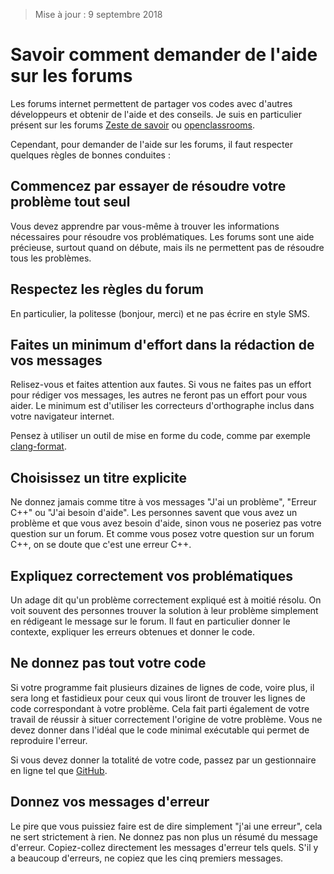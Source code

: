 
> Mise à jour : 9 septembre 2018

# Savoir comment demander de l'aide sur les forums

Les forums internet permettent de partager vos codes avec d'autres développeurs et obtenir de l'aide et des conseils. 
Je suis en particulier présent sur les forums [Zeste de savoir](https://zestedesavoir.com/forums/savoirs/programmation/) 
ou [openclassrooms](https://openclassrooms.com/forum/categorie/langage-c-1).

Cependant, pour demander de l'aide sur les forums, il faut respecter quelques règles de bonnes conduites :

## Commencez par essayer de résoudre votre problème tout seul

Vous devez apprendre par vous-même à trouver les informations nécessaires pour résoudre vos problématiques. 
Les forums sont une aide précieuse, surtout quand on débute, mais ils ne permettent pas de résoudre tous les problèmes.

## Respectez les règles du forum

En particulier, la politesse (bonjour, merci) et ne pas écrire en style SMS.

## Faites un minimum d'effort dans la rédaction de vos messages

Relisez-vous et faites attention aux fautes. Si vous ne faites pas un effort pour rédiger vos messages, les autres 
ne feront pas un effort pour vous aider. Le minimum est d'utiliser les correcteurs d'orthographe inclus dans votre 
navigateur internet.

Pensez à utiliser un outil de mise en forme du code, comme par exemple [clang-format](http://zed0.co.uk/clang-format-configurator).

## Choisissez un titre explicite

Ne donnez jamais comme titre à vos messages "J'ai un problème", "Erreur C++" ou "J'ai besoin d'aide". Les personnes 
savent que vous avez un problème et que vous avez besoin d'aide, sinon vous ne poseriez pas votre question sur un 
forum. Et comme vous posez votre question sur un forum C++, on se doute que c'est une erreur C++.

## Expliquez correctement vos problématiques

Un adage dit qu'un problème correctement expliqué est à moitié résolu. On voit souvent des personnes trouver la solution à 
leur problème simplement en rédigeant le message sur le forum. Il faut en particulier donner le contexte, expliquer les 
erreurs obtenues et donner le code.

## Ne donnez pas tout votre code

Si votre programme fait plusieurs dizaines de lignes de code, voire plus, il sera long et fastidieux pour ceux qui vous 
liront de trouver les lignes de code correspondant à votre problème. Cela fait parti également de votre travail de 
réussir à situer correctement l'origine de votre problème. Vous ne devez donner dans l'idéal que le code minimal 
exécutable qui permet de reproduire l'erreur. 

Si vous devez donner la totalité de votre code, passez par un gestionnaire en ligne tel que [GitHub](https://github.com).

## Donnez vos messages d'erreur

Le pire que vous puissiez faire est de dire simplement "j'ai une erreur", cela ne sert strictement à rien.
Ne donnez pas non plus un résumé du message d'erreur. Copiez-collez directement les messages d'erreur tels quels. 
S'il y a beaucoup d'erreurs, ne copiez que les cinq premiers messages.
